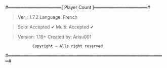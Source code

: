 #═════════════════[ Player Count ]═════════════════#

> Ver_: 1.7.2
> Language: French

> Solo: Accepted ✔
> Multi: Accepted ✔

> Version: 1.19+
> Created by: Arisu001


                Copyright — Alls right reserved
#══════════════════════════════════════════════════#
